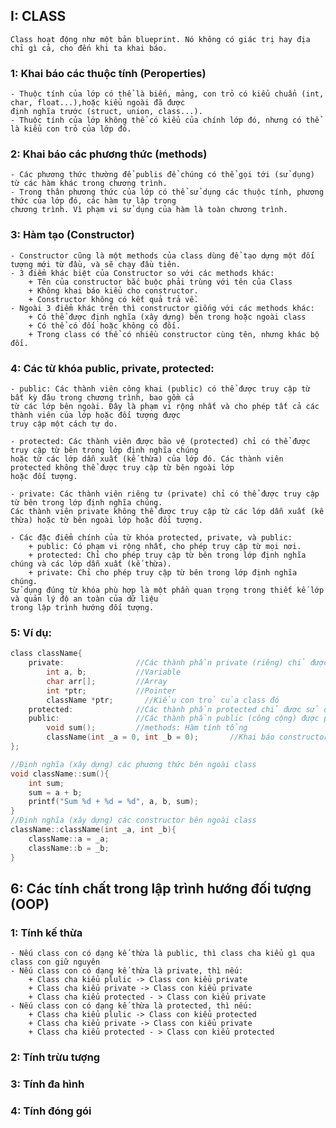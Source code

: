 ## I: CLASS
    Class hoạt động như một bản blueprint. Nó không có giác trị hay địa chỉ gì cả, cho đến khi ta khai báo.
### 1: Khai báo các thuộc tính (Peroperties) 
    - Thuộc tính của lớp có thể là biến, mảng, con trỏ có kiểu chuẩn (int, char, float...),hoặc kiểu ngoài đã được 
    định nghĩa trước (struct, union, class...).
    - Thuộc tính của lớp không thể có kiểu của chính lớp đó, nhưng có thể là kiểu con trỏ của lớp đó.
### 2: Khai báo các phương thức (methods)
    - Các phương thức thường để publis để chúng có thể gọi tới (sử dụng) từ các hàm khác trong chương trình. 
    - Trong thân phương thức của lớp có thể sử dụng các thuộc tính, phương thức của lớp đó, các hàm tự lập trong 
    chương trình. Vì phạm vi sử dụng của hàm là toàn chương trình.
### 3: Hàm tạo (Constructor)
    - Constructor cũng là một methods của class dùng để tạo dựng một đối tượng mới từ đầu, và sẽ chạy đầu tiên.
    - 3 điểm khác biệt của Constructor so với các methods khác:
        + Tên của constructor bắc buộc phải trùng với tên của Class
        + Không khai báo kiểu cho constructor.
        + Constructor không có kết quả trả về.
    - Ngoài 3 điểm khác trên thì constructor giống với các methods khác:
        + Có thể được định nghĩa (xây dựng) bên trong hoặc ngoài class
        + Có thể có đối hoặc không có đối.
        + Trong class có thể có nhiều constructor cùng tên, nhưng khác bộ đối.
### 4: Các từ khóa public, private, protected:
    - public: Các thành viên công khai (public) có thể được truy cập từ bất kỳ đâu trong chương trình, bao gồm cả 
    từ các lớp bên ngoài. Đây là phạm vi rộng nhất và cho phép tất cả các thành viên của lớp hoặc đối tượng được 
    truy cập một cách tự do.

    - protected: Các thành viên được bảo vệ (protected) chỉ có thể được truy cập từ bên trong lớp định nghĩa chúng 
    hoặc từ các lớp dẫn xuất (kế thừa) của lớp đó. Các thành viên protected không thể được truy cập từ bên ngoài lớp 
    hoặc đối tượng.

    - private: Các thành viên riêng tư (private) chỉ có thể được truy cập từ bên trong lớp định nghĩa chúng. 
    Các thành viên private không thể được truy cập từ các lớp dẫn xuất (kế thừa) hoặc từ bên ngoài lớp hoặc đối tượng.

    - Các đặc điểm chính của từ khóa protected, private, và public:
        + public: Có phạm vi rộng nhất, cho phép truy cập từ mọi nơi.
        + protected: Chỉ cho phép truy cập từ bên trong lớp định nghĩa chúng và các lớp dẫn xuất (kế thừa).
        + private: Chỉ cho phép truy cập từ bên trong lớp định nghĩa chúng.
    Sử dụng đúng từ khóa phù hợp là một phần quan trọng trong thiết kế lớp và quản lý độ an toàn của dữ liệu 
    trong lập trình hướng đối tượng.
### 5: Ví dụ:
```c
class className{
    private:                //Các thành phần private (riêng) chỉ được sử dụng trong class đó
        int a, b;           //Variable
        char arr[];         //Array
        int *ptr;           //Pointer
        className *ptr;       //Kiểu con trỏ của class đó
    protected:              //Các thành phần protected chỉ được sử dụng trong class hoặc các class kế thừa của class đó
    public:                 //Các thành phần public (công cộng) được phép sử dụng ở cả ngoài và trong class đó
        void sum();         //methods: Hàm tính tổng
        className(int _a = 0, int _b = 0);       //Khai báo constructor className có 2 đối là _a và _b
};

//Định nghĩa (xây dựng) các phương thức bên ngoài class
void className::sum(){
    int sum;
    sum = a + b;
    printf("Sum %d + %d = %d", a, b, sum);
}
//Định nghĩa (xây dựng) các constructor bên ngoài class
className::className(int _a, int _b){
    className::a = _a;
    className::b = _b;
}
```
## 6: Các tính chất trong lập trình hướng đối tượng (OOP)
### 1: Tính kế thừa
    - Nếu class con có dạng kế thừa là public, thì class cha kiểu gì qua class con giữ nguyên 
    - Nếu class con có dạng kế thừa là private, thì nếu:
        + Class cha kiểu plulic -> Class con kiểu private
        + Class cha kiểu private -> Class con kiểu private
        + Class cha kiểu protected - > Class con kiểu private
    - Nếu class con có dạng kế thừa là protected, thì nếu:
        + Class cha kiểu plulic -> Class con kiểu protected
        + Class cha kiểu private -> Class con kiểu private
        + Class cha kiểu protected - > Class con kiểu protected 
### 2: Tính trừu tượng
### 3: Tính đa hình
### 4: Tính đóng gói